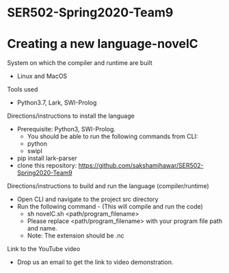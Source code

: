 # SER502-Spring2020-Team9
# Creating a new language-novelC

System on which the compiler and runtime are built
  - Linux and MacOS

Tools used
  - Python3.7, Lark, SWI-Prolog

Directions/instructions to install the language 
  - Prerequisite: Python3, SWI-Prolog.
    - You should be able to run the following commands from CLI:
	- python
    - swipl
  - pip install lark-parser
  - clone this repository: https://github.com/sakshamjhawar/SER502-Spring2020-Team9 

Directions/instructions to build and run the language (compiler/runtime)
  - Open CLI and navigate to the project src directory
  - Run the following command - (This will compile and run the code)
    - sh novelC.sh <path/program_filename>
    - Please replace <path/program_filename> with your program file path and name.
    - Note: The extension should be .nc

Link to the YouTube video
  - Drop us an email to get the link to video demonstration. 
